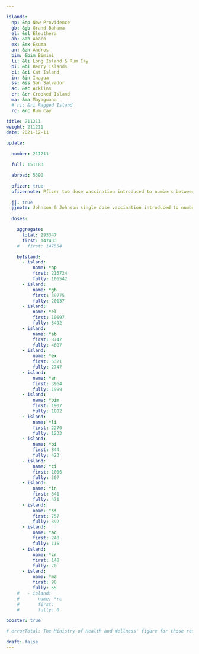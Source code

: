 ```yaml
---

islands:
  np: &np New Providence
  gb: &gb Grand Bahama
  el: &el Eleuthera
  ab: &ab Abaco
  ex: &ex Exuma
  an: &an Andros
  bim: &bim Bimini
  li: &li Long Island & Rum Cay
  bi: &bi Berry Islands
  ci: &ci Cat Island
  in: &in Inagua
  ss: &ss San Salvador
  ac: &ac Acklins
  cr: &cr Crooked Island
  ma: &ma Mayaguana
  # ri: &ri Ragged Island
  rc: &rc Rum Cay

title: 211211
weight: 211211
date: 2021-12-11

update:

  number: 211211

  full: 151183

  abroad: 5390

  pfizer: true
  pfizernote: Pfizer two dose vaccination introduced to numbers between Sunday, Aug 08, 2021 and  Saturday, Aug 14, 2021 period.

  jj: true
  jjnote: Johnson & Johnson single dose vaccination introduced to numbers between Sunday, Sep 05, 2021 and Fri, Sep 10, 2021 period.
  
  doses:

    aggregate:
      total: 293347
      first: 147433
    #   first: 147554

    byIsland:
      - island:
          name: *np
          first: 216724
          fully: 106542
      - island:
          name: *gb
          first: 39775
          fully: 20137
      - island:
          name: *el
          first: 10697
          fully: 5492
      - island:
          name: *ab
          first: 8747
          fully: 4607
      - island:
          name: *ex
          first: 5321
          fully: 2747
      - island:
          name: *an
          first: 3964
          fully: 1999
      - island:
          name: *bim
          first: 1907
          fully: 1002
      - island:
          name: *li
          first: 2270
          fully: 1233
      - island:
          name: *bi
          first: 844
          fully: 423
      - island:
          name: *ci
          first: 1006
          fully: 507
      - island:
          name: *in
          first: 841
          fully: 471
      - island:
          name: *ss
          first: 757
          fully: 392
      - island:
          name: *ac
          first: 248
          fully: 116
      - island:
          name: *cr
          first: 148
          fully: 70
      - island:
          name: *ma
          first: 98
          fully: 55
    #   - island:
    #       name: *rc
    #       first: 
    #       fully: 0

booster: true

# errorTotal: The Ministry of Health and Wellness' figure for those receiving one dose (excluding J&J) of 147,433 is incorrect and has been corrected to 147,554 based on sum of first doses issued by island.

draft: false
---
```


